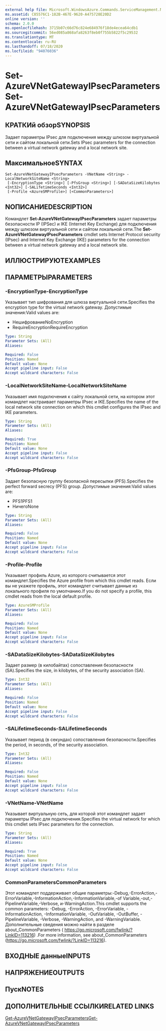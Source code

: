 ```yaml
---
external help file: Microsoft.WindowsAzure.Commands.ServiceManagement.Network.dll-Help.xml
ms.assetid: C85576C1-182B-467E-9620-A475728E20D2
online version: ''
schema: 2.0.0
ms.openlocfilehash: 3715b07c66d76c824e684976f18de4ecea64cdb1
ms.sourcegitcommit: 56ed085a868afa8263f8eb0f755b5822f5c29532
ms.translationtype: MT
ms.contentlocale: ru-RU
ms.lasthandoff: 07/18/2020
ms.locfileid: "94076036"
---
```

# <span data-ttu-id="136f7-101">Set-AzureVNetGatewayIPsecParameters</span><span class="sxs-lookup"><span data-stu-id="136f7-101">Set-AzureVNetGatewayIPsecParameters</span></span>

## <span data-ttu-id="136f7-102">КРАТКИй обзор</span><span class="sxs-lookup"><span data-stu-id="136f7-102">SYNOPSIS</span></span>
<span data-ttu-id="136f7-103">Задает параметры IPsec для подключения между шлюзом виртуальной сети и сайтом локальной сети.</span><span class="sxs-lookup"><span data-stu-id="136f7-103">Sets IPsec parameters for the connection between a virtual network gateway and a local network site.</span></span>

## <span data-ttu-id="136f7-104">Максимальное</span><span class="sxs-lookup"><span data-stu-id="136f7-104">SYNTAX</span></span>

```
Set-AzureVNetGatewayIPsecParameters -VNetName <String> -LocalNetworkSiteName <String>
 [-EncryptionType <String>] [-PfsGroup <String>] [-SADataSizeKilobytes <Int32>] [-SALifetimeSeconds <Int32>]
 [-Profile <AzureSMProfile>] [<CommonParameters>]
```

## <span data-ttu-id="136f7-105">NОПИСАНИЕ</span><span class="sxs-lookup"><span data-stu-id="136f7-105">DESCRIPTION</span></span>
<span data-ttu-id="136f7-106">Командлет **Set-AzureVNetGatewayIPsecParameters** задает параметры безопасности IP (IPSec) и IKE (Internet Key Exchange) для подключения между шлюзом виртуальной сети и сайтом локальной сети.</span><span class="sxs-lookup"><span data-stu-id="136f7-106">The **Set-AzureVNetGatewayIPsecParameters** cmdlet sets Internet Protocol security (IPsec) and Internet Key Exchange (IKE) parameters for the connection between a virtual network gateway and a local network site.</span></span>

## <span data-ttu-id="136f7-107">ИЛЛЮСТРИРУЮТ</span><span class="sxs-lookup"><span data-stu-id="136f7-107">EXAMPLES</span></span>

## <span data-ttu-id="136f7-108">ПАРАМЕТРЫ</span><span class="sxs-lookup"><span data-stu-id="136f7-108">PARAMETERS</span></span>

### <span data-ttu-id="136f7-109">-EncryptionType</span><span class="sxs-lookup"><span data-stu-id="136f7-109">-EncryptionType</span></span>
<span data-ttu-id="136f7-110">Указывает тип шифрования для шлюза виртуальной сети.</span><span class="sxs-lookup"><span data-stu-id="136f7-110">Specifies the encryption type for the virtual network gateway.</span></span>
<span data-ttu-id="136f7-111">Допустимые значения:</span><span class="sxs-lookup"><span data-stu-id="136f7-111">Valid values are:</span></span> 

- <span data-ttu-id="136f7-112">Нешифрование</span><span class="sxs-lookup"><span data-stu-id="136f7-112">NoEncryption</span></span> 
- <span data-ttu-id="136f7-113">RequireEncryption</span><span class="sxs-lookup"><span data-stu-id="136f7-113">RequireEncryption</span></span>

```yaml
Type: String
Parameter Sets: (All)
Aliases: 

Required: False
Position: Named
Default value: None
Accept pipeline input: False
Accept wildcard characters: False
```

### <span data-ttu-id="136f7-114">-LocalNetworkSiteName</span><span class="sxs-lookup"><span data-stu-id="136f7-114">-LocalNetworkSiteName</span></span>
<span data-ttu-id="136f7-115">Указывает имя подключения к сайту локальной сети, на котором этот командлет настраивает параметры IPsec и IKE.</span><span class="sxs-lookup"><span data-stu-id="136f7-115">Specifies the name of the local network site connection on which this cmdlet configures the IPsec and IKE parameters.</span></span>

```yaml
Type: String
Parameter Sets: (All)
Aliases: 

Required: True
Position: Named
Default value: None
Accept pipeline input: False
Accept wildcard characters: False
```

### <span data-ttu-id="136f7-116">-PfsGroup</span><span class="sxs-lookup"><span data-stu-id="136f7-116">-PfsGroup</span></span>
<span data-ttu-id="136f7-117">Задает безопасную группу безопасной пересылки (PFS).</span><span class="sxs-lookup"><span data-stu-id="136f7-117">Specifies the perfect forward secrecy (PFS) group.</span></span>
<span data-ttu-id="136f7-118">Допустимые значения:</span><span class="sxs-lookup"><span data-stu-id="136f7-118">Valid values are:</span></span> 

- <span data-ttu-id="136f7-119">PFS1</span><span class="sxs-lookup"><span data-stu-id="136f7-119">PFS1</span></span> 
- <span data-ttu-id="136f7-120">Ничего</span><span class="sxs-lookup"><span data-stu-id="136f7-120">None</span></span>

```yaml
Type: String
Parameter Sets: (All)
Aliases: 

Required: False
Position: Named
Default value: None
Accept pipeline input: False
Accept wildcard characters: False
```

### <span data-ttu-id="136f7-121">-Profile</span><span class="sxs-lookup"><span data-stu-id="136f7-121">-Profile</span></span>
<span data-ttu-id="136f7-122">Указывает профиль Azure, из которого считывается этот командлет.</span><span class="sxs-lookup"><span data-stu-id="136f7-122">Specifies the Azure profile from which this cmdlet reads.</span></span> <span data-ttu-id="136f7-123">Если вы не укажете профиль, этот командлет считывает данные из локального профиля по умолчанию.</span><span class="sxs-lookup"><span data-stu-id="136f7-123">If you do not specify a profile, this cmdlet reads from the local default profile.</span></span>

```yaml
Type: AzureSMProfile
Parameter Sets: (All)
Aliases: 

Required: False
Position: Named
Default value: None
Accept pipeline input: False
Accept wildcard characters: False
```

### <span data-ttu-id="136f7-124">-SADataSizeKilobytes</span><span class="sxs-lookup"><span data-stu-id="136f7-124">-SADataSizeKilobytes</span></span>
<span data-ttu-id="136f7-125">Задает размер (в килобайтах) сопоставления безопасности (SA).</span><span class="sxs-lookup"><span data-stu-id="136f7-125">Specifies the size, in kilobytes, of the security association (SA).</span></span>

```yaml
Type: Int32
Parameter Sets: (All)
Aliases: 

Required: False
Position: Named
Default value: None
Accept pipeline input: False
Accept wildcard characters: False
```

### <span data-ttu-id="136f7-126">-SALifetimeSeconds</span><span class="sxs-lookup"><span data-stu-id="136f7-126">-SALifetimeSeconds</span></span>
<span data-ttu-id="136f7-127">Указывает период (в секундах) сопоставления безопасности.</span><span class="sxs-lookup"><span data-stu-id="136f7-127">Specifies the period, in seconds, of the security association.</span></span>

```yaml
Type: Int32
Parameter Sets: (All)
Aliases: 

Required: False
Position: Named
Default value: None
Accept pipeline input: False
Accept wildcard characters: False
```

### <span data-ttu-id="136f7-128">-VNetName</span><span class="sxs-lookup"><span data-stu-id="136f7-128">-VNetName</span></span>
<span data-ttu-id="136f7-129">Указывает виртуальную сеть, для которой этот командлет задает параметры IPsec для подключения.</span><span class="sxs-lookup"><span data-stu-id="136f7-129">Specifies the virtual network for which this cmdlet sets IPsec parameters for the connection.</span></span>

```yaml
Type: String
Parameter Sets: (All)
Aliases: 

Required: True
Position: Named
Default value: None
Accept pipeline input: False
Accept wildcard characters: False
```

### <span data-ttu-id="136f7-130">CommonParameters</span><span class="sxs-lookup"><span data-stu-id="136f7-130">CommonParameters</span></span>
<span data-ttu-id="136f7-131">Этот командлет поддерживает общие параметры:-Debug,-ErrorAction,-ErrorVariable,-InformationAction,-InformationVariable,-of Variable,-out,-PipelineVariable,-Verbose, и-WarningAction.</span><span class="sxs-lookup"><span data-stu-id="136f7-131">This cmdlet supports the common parameters: -Debug, -ErrorAction, -ErrorVariable, -InformationAction, -InformationVariable, -OutVariable, -OutBuffer, -PipelineVariable, -Verbose, -WarningAction, and -WarningVariable.</span></span> <span data-ttu-id="136f7-132">Дополнительные сведения можно найти в разделе about_CommonParameters ( https://go.microsoft.com/fwlink/?LinkID=113216) .</span><span class="sxs-lookup"><span data-stu-id="136f7-132">For more information, see about_CommonParameters (https://go.microsoft.com/fwlink/?LinkID=113216).</span></span>

## <span data-ttu-id="136f7-133">ВХОДНЫЕ данные</span><span class="sxs-lookup"><span data-stu-id="136f7-133">INPUTS</span></span>

## <span data-ttu-id="136f7-134">НАПРЯЖЕНИЕ</span><span class="sxs-lookup"><span data-stu-id="136f7-134">OUTPUTS</span></span>

## <span data-ttu-id="136f7-135">Пуск</span><span class="sxs-lookup"><span data-stu-id="136f7-135">NOTES</span></span>

## <span data-ttu-id="136f7-136">ДОПОЛНИТЕЛЬНЫЕ ССЫЛКИ</span><span class="sxs-lookup"><span data-stu-id="136f7-136">RELATED LINKS</span></span>

[<span data-ttu-id="136f7-137">Get-AzureVNetGatewayIPsecParameters</span><span class="sxs-lookup"><span data-stu-id="136f7-137">Get-AzureVNetGatewayIPsecParameters</span></span>](./Get-AzureVNetGatewayIPsecParameters.md)


